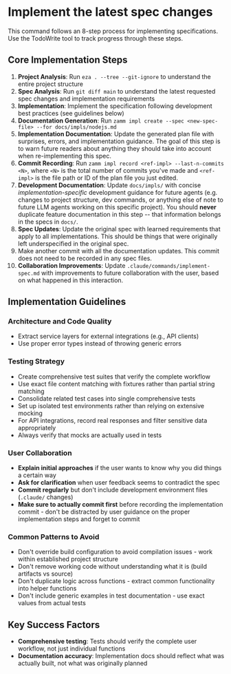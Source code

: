 # Implement the latest spec changes

This command follows an 8-step process for implementing specifications. Use the TodoWrite tool to track progress through these steps.

## Core Implementation Steps

1. **Project Analysis**: Run `eza . --tree --git-ignore` to understand the entire project structure
2. **Spec Analysis**: Run `git diff main` to understand the latest requested spec changes and implementation requirements
3. **Implementation**: Implement the specification following development best practices (see guidelines below)
4. **Documentation Generation**: Run `zamm impl create --spec <new-spec-file> --for docs/impls/nodejs.md`
5. **Implementation Documentation**: Update the generated plan file with surprises, errors, and implementation guidance. The goal of this step is to warn future readers about anything they should take into account when re-implementing this spec.
6. **Commit Recording**: Run `zamm impl record <ref-impl> --last-n-commits <N>`, where `<N>` is the total number of commits you've made and `<ref-impl>` is the file path or ID of the plan file you just edited.
7. **Development Documentation**: Update `docs/impls/` with concise _implementation-specific_ development guidance for future agents (e.g. changes to project structure, dev commands, or anything else of note to future LLM agents working on this specific project). You should **never** duplicate feature documentation in this step -- that information belongs in the specs in `docs/`.
8. **Spec Updates**: Update the original spec with learned requirements that apply to all implementations. This should be things that were originally left underspecified in the original spec.
9. Make another commit with all the documentation updates. This commit does not need to be recorded in any spec files.
10. **Collaboration Improvements**: Update `.claude/commands/implement-spec.md` with improvements to future collaboration with the user, based on what happened in this interaction.

## Implementation Guidelines

### Architecture and Code Quality

- Extract service layers for external integrations (e.g., API clients)
- Use proper error types instead of throwing generic errors

### Testing Strategy

- Create comprehensive test suites that verify the complete workflow
- Use exact file content matching with fixtures rather than partial string matching
- Consolidate related test cases into single comprehensive tests
- Set up isolated test environments rather than relying on extensive mocking
- For API integrations, record real responses and filter sensitive data appropriately
- Always verify that mocks are actually used in tests

### User Collaboration

- **Explain initial approaches** if the user wants to know why you did things a certain way
- **Ask for clarification** when user feedback seems to contradict the spec
- **Commit regularly** but don't include development environment files (`.claude/` changes)
- **Make sure to actually commit first** before recording the implementation commit - don't be distracted by user guidance on the proper implementation steps and forget to commit

### Common Patterns to Avoid

- Don't override build configuration to avoid compilation issues - work within established project structure
- Don't remove working code without understanding what it is (build artifacts vs source)
- Don't duplicate logic across functions - extract common functionality into helper functions
- Don't include generic examples in test documentation - use exact values from actual tests

## Key Success Factors

- **Comprehensive testing**: Tests should verify the complete user workflow, not just individual functions
- **Documentation accuracy**: Implementation docs should reflect what was actually built, not what was originally planned
